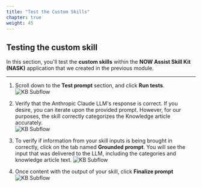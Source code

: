 ```yaml
---
title: "Test the Custom Skills"
chapter: true
weight: 45
---
```



## Testing the custom skill

In this section, you'll test the **custom skills** within the **NOW Assist Skill Kit (NASK)** application that we created in the previous module.

---
1. Scroll down to the **Test prompt** section, and click **Run tests**. 
![KB Subflow](/images/servicenow/custom_skill/kb_test_custom_skill.png)

2. Verify that the Anthropic Claude LLM's response is correct. If you desire, you can iterate upon the provided prompt. However, for our purposes, the skill correctly categorizes the Knowledge article accurately.  
![KB Subflow](/images/servicenow/custom_skill/kb_test_verify_output.png)

3. To verify if information from your skill inputs is being brought in correctly, click on the tab named **Grounded prompt**. You will see the input that was delivered to the LLM, including the categories and knowledge article text. 
![KB Subflow](/images/servicenow/custom_skill/kb_test_verify_grounded_prompt.png)

4. Once content with the output of your skill, click **Finalize prompt**
![KB Subflow](/images/servicenow/custom_skill/kb_finalize_prompt.png)

